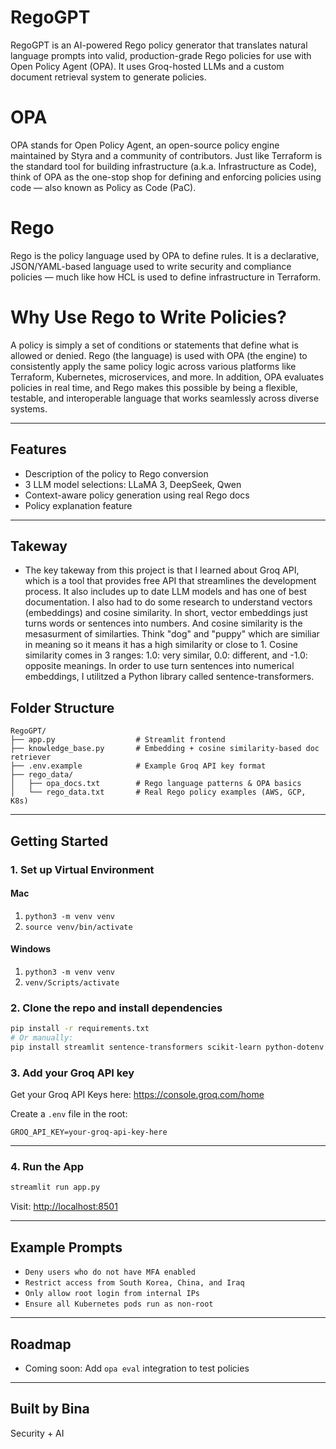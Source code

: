 # RegoGPT

RegoGPT is an AI-powered Rego policy generator that translates natural language prompts into valid, production-grade Rego policies for use with Open Policy Agent (OPA). It uses Groq-hosted LLMs and a custom document retrieval system to generate policies.

# OPA
OPA stands for Open Policy Agent, an open-source policy engine maintained by Styra and a community of contributors. Just like Terraform is the standard tool for building infrastructure (a.k.a. Infrastructure as Code), think of OPA as the one-stop shop for defining and enforcing policies using code — also known as Policy as Code (PaC).

# Rego
Rego is the policy language used by OPA to define rules. It is a declarative, JSON/YAML-based language used to write security and compliance policies — much like how HCL is used to define infrastructure in Terraform.

# Why Use Rego to Write Policies?
A policy is simply a set of conditions or statements that define what is allowed or denied. Rego (the language) is used with OPA (the engine) to consistently apply the same policy logic across various platforms like Terraform, Kubernetes, microservices, and more. In addition, OPA evaluates policies in real time, and Rego makes this possible by being a flexible, testable, and interoperable language that works seamlessly across diverse systems.

---

## Features

- Description of the policy to Rego conversion
- 3 LLM model selections: LLaMA 3, DeepSeek, Qwen
- Context-aware policy generation using real Rego docs
- Policy explanation feature
---
## Takeway
- The key takeway from this project is that I learned about Groq API, which is a tool that provides free API that streamlines the development process. It also includes up to date LLM models and has one of best documentation. I also had to do some research to understand vectors (embeddings) and cosine similarity. In short, vector embeddings just turns words or sentences into numbers. And cosine similarity is the mesasurment of similarties. Think "dog" and "puppy" which are similiar in meaning so it means it has a high similarity or close to 1. Cosine similarity comes in 3 ranges: 1.0: very similar, 0.0: different, and -1.0: opposite meanings. In order to use turn sentences into numerical embeddings, I utilitzed a Python library called sentence-transformers. 


## Folder Structure

```
RegoGPT/
├── app.py                  # Streamlit frontend
├── knowledge_base.py       # Embedding + cosine similarity-based doc retriever
├── .env.example            # Example Groq API key format
├── rego_data/
│   ├── opa_docs.txt        # Rego language patterns & OPA basics
│   └── rego_data.txt       # Real Rego policy examples (AWS, GCP, K8s)
```

---

## Getting Started

### 1. Set up Virtual Environment 

#### Mac
1.  ```python3 -m venv venv```
2.  ```source venv/bin/activate```

#### Windows
1. ```python3 -m venv venv```
2.  ```venv/Scripts/activate```
   
### 2. Clone the repo and install dependencies

```bash
pip install -r requirements.txt
# Or manually:
pip install streamlit sentence-transformers scikit-learn python-dotenv groq
```

### 3. Add your Groq API key
Get your Groq API Keys here: https://console.groq.com/home

Create a `.env` file in the root:

```
GROQ_API_KEY=your-groq-api-key-here
```

---

### 4. Run the App

```bash
streamlit run app.py
```

Visit: [http://localhost:8501](http://localhost:8501)

---

## Example Prompts

- `Deny users who do not have MFA enabled`
- `Restrict access from South Korea, China, and Iraq`
- `Only allow root login from internal IPs`
- `Ensure all Kubernetes pods run as non-root`

---

## Roadmap

- Coming soon: Add `opa eval` integration to test policies
---

## Built by Bina

Security + AI 
